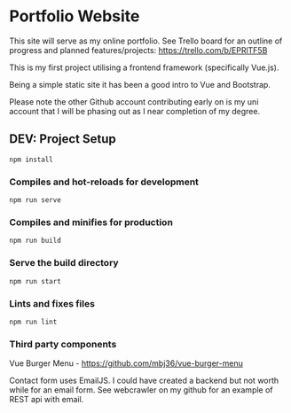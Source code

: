 # Portfolio Website

This site will serve as my online portfolio. See Trello board for an outline of progress and planned features/projects: https://trello.com/b/EPRlTF5B

This is my first project utilising a frontend framework (specifically Vue.js).

Being a simple static site it has been a good intro to Vue and Bootstrap.

Please note the other Github account contributing early on is my uni account that I will be phasing out as I near completion of my degree.


## DEV: Project Setup
```
npm install
```

### Compiles and hot-reloads for development
```
npm run serve
```

### Compiles and minifies for production
```
npm run build
```
### Serve the build directory
```
npm run start
```
### Lints and fixes files
```
npm run lint
```
### Third party components

Vue Burger Menu - https://github.com/mbj36/vue-burger-menu

Contact form uses EmailJS. I could have created a backend but not worth while for an email form. See webcrawler on my github for an example of REST api with email.
